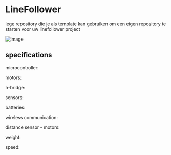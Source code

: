 # LineFollower

lege repository die je als template kan gebruiken om een eigen repository te starten voor uw linefollower project

![image](https://github.com/user-attachments/assets/784f4e57-7182-429a-ac02-eadbe30ed40f)


  
## specifications

microcontroller:

motors: 

h-bridge:

sensors:

batteries:

wireless communication:

distance sensor - motors:

weight:

speed: 

